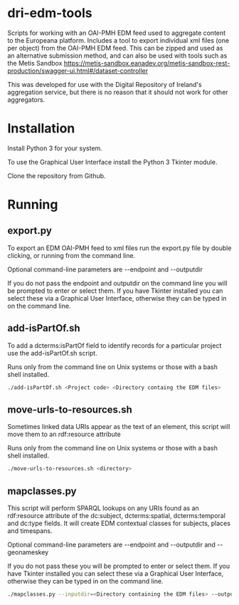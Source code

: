 # dri-edm-tools
Scripts for working with an OAI-PMH EDM feed used to aggregate content to the Europeana platform. Includes a tool to export individual xml files (one per object) from the OAI-PMH EDM feed. This can be zipped and used as an alternative submission method, and can also be used with tools such as the Metis Sandbox https://metis-sandbox.eanadev.org/metis-sandbox-rest-production/swagger-ui.html#/dataset-controller

This was developed for use with the Digital Repository of Ireland's aggregation service, but there is no reason that it should not work for other aggregators.

# Installation
Install Python 3 for your system.

To use the Graphical User Interface install the Python 3 Tkinter module.

Clone the repository from Github.

# Running
## export.py
To export an EDM OAI-PMH feed to xml files run the export.py file by double clicking, or running from the command line.

Optional command-line parameters are --endpoint and --outputdir

If you do not pass the endpoint and outputdir on the command line you will be prompted to enter or select them. If you have Tkinter installed you can select these via a Graphical User Interface, otherwise they can be typed in on the command line.

## add-isPartOf.sh
To add a dcterms:isPartOf field to identify records for a particular project use the add-isPartOf.sh script. 

Runs only from the command line on Unix systems or those with a bash shell installed.

```bash
./add-isPartOf.sh <Project code> <Directory containg the EDM files>
```

## move-urls-to-resources.sh
Sometimes linked data URIs appear as the text of an element, this script will move them to an rdf:resource attribute

Runs only from the command line on Unix systems or those with a bash shell installed.

```bash
./move-urls-to-resources.sh <directory>
```

## mapclasses.py
This script will perform SPARQL lookups on any URIs found as an rdf:resource attribute of the dc:subject, dcterms:spatial, dcterms:temporal and dc:type fields. It will create EDM contextual classes for subjects, places and timespans.

Optional command-line parameters are --endpoint and --outputdir and --geonameskey

If you do not pass these you will be prompted to enter or select them. If you have Tkinter installed you can select these via a Graphical User Interface, otherwise they can be typed in on the command line.

```bash
./mapclasses.py --inputdir=<Directory containing the EDM files> --outputdir=<output dir> --geonameskey=<key>
```

